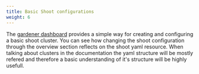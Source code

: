 ```yaml
---
title: Basic Shoot configurations
weight: 6
---
```


The [gardener dashboard](https://github.com/gardener/dashboard/blob/master/README.md) provides a simple way for creating and configuring a basic shoot cluster. You can see how changing the shoot configuration through the overview section reflects on the shoot yaml resource. When talking about clusters in the documentation the yaml structure will be mostly refered and therefore a basic understanding of it's structure will be highly usefull.
